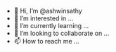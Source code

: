 - 👋 Hi, I’m @ashwinsathy
- 👀 I’m interested in ...
- 🌱 I’m currently learning ...
- 💞️ I’m looking to collaborate on ...
- 📫 How to reach me ...

<!---
ashwinsathy/ashwinsathy is a ✨ special ✨ repository because its `README.md` (this file) appears on your GitHub profile.
You can click the Preview link to take a look at your changes.
--->
